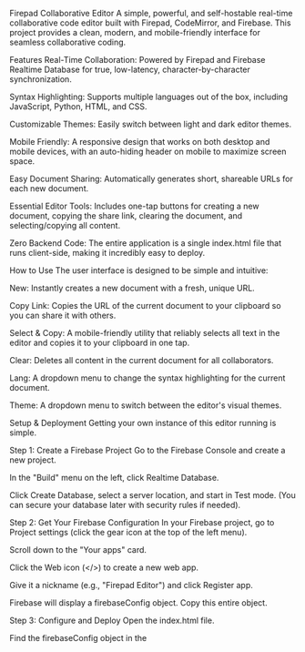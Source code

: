 Firepad Collaborative Editor
A simple, powerful, and self-hostable real-time collaborative code editor built with Firepad, CodeMirror, and Firebase. This project provides a clean, modern, and mobile-friendly interface for seamless collaborative coding.

Features
Real-Time Collaboration: Powered by Firepad and Firebase Realtime Database for true, low-latency, character-by-character synchronization.

Syntax Highlighting: Supports multiple languages out of the box, including JavaScript, Python, HTML, and CSS.

Customizable Themes: Easily switch between light and dark editor themes.

Mobile Friendly: A responsive design that works on both desktop and mobile devices, with an auto-hiding header on mobile to maximize screen space.

Easy Document Sharing: Automatically generates short, shareable URLs for each new document.

Essential Editor Tools: Includes one-tap buttons for creating a new document, copying the share link, clearing the document, and selecting/copying all content.

Zero Backend Code: The entire application is a single index.html file that runs client-side, making it incredibly easy to deploy.

How to Use
The user interface is designed to be simple and intuitive:

New: Instantly creates a new document with a fresh, unique URL.

Copy Link: Copies the URL of the current document to your clipboard so you can share it with others.

Select & Copy: A mobile-friendly utility that reliably selects all text in the editor and copies it to your clipboard in one tap.

Clear: Deletes all content in the current document for all collaborators.

Lang: A dropdown menu to change the syntax highlighting for the current document.

Theme: A dropdown menu to switch between the editor's visual themes.

Setup & Deployment
Getting your own instance of this editor running is simple.

Step 1: Create a Firebase Project
Go to the Firebase Console and create a new project.

In the "Build" menu on the left, click Realtime Database.

Click Create Database, select a server location, and start in Test mode. (You can secure your database later with security rules if needed).

Step 2: Get Your Firebase Configuration
In your Firebase project, go to Project settings (click the gear icon at the top of the left menu).

Scroll down to the "Your apps" card.

Click the Web icon (</>) to create a new web app.

Give it a nickname (e.g., "Firepad Editor") and click Register app.

Firebase will display a firebaseConfig object. Copy this entire object.

Step 3: Configure and Deploy
Open the index.html file.

Find the firebaseConfig object in the <script> section.

Paste your own configuration object over the placeholder.

Save the file.

Deploy the single index.html file to any static hosting provider (Firebase Hosting, Netlify, Vercel, GitHub Pages, etc.).

Your collaborative editor is now live!